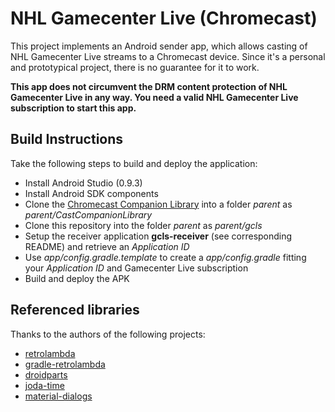 NHL Gamecenter Live (Chromecast)
===============================

This project implements an Android sender app, which allows casting of NHL Gamecenter Live streams
 to a Chromecast device. Since it's a personal and prototypical project, there is no guarantee for
 it to work.

**This app does not circumvent the DRM content protection of NHL Gamecenter Live in any way. You
 need a valid NHL Gamecenter Live subscription to start this app.**

Build Instructions
--------------------------------

Take the following steps to build and deploy the application:

 * Install Android Studio (0.9.3)
 * Install Android SDK components
 * Clone the [Chromecast Companion Library](https://github.com/googlecast/CastCompanionLibrary-android)
 into a folder *parent* as *parent/CastCompanionLibrary*
 * Clone this repository into the folder *parent* as *parent/gcls*
 * Setup the receiver application **gcls-receiver** (see corresponding README) and retrieve an *Application ID*
 * Use *app/config.gradle.template* to create a *app/config.gradle* fitting your *Application ID* and Gamecenter Live subscription
 * Build and deploy the APK

Referenced libraries
--------------------------------

Thanks to the authors of the following projects:

 * [retrolambda](https://github.com/orfjackal/retrolambda)
 * [gradle-retrolambda](https://github.com/evant/gradle-retrolambda)
 * [droidparts](https://github.com/yanchenko/droidparts)
 * [joda-time](https://github.com/dlew/joda-time-android)
 * [material-dialogs](https://github.com/afollestad/material-dialogs)